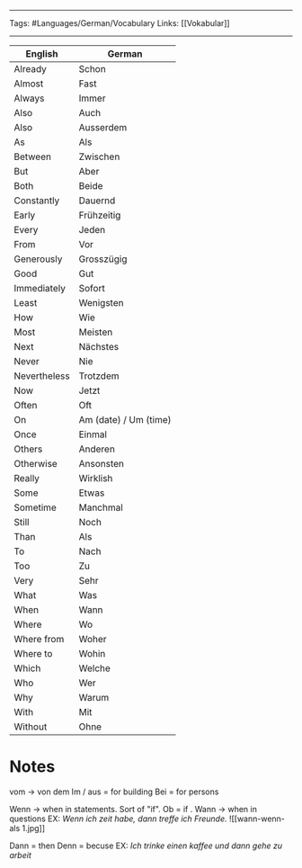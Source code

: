 ___
Tags: #Languages/German/Vocabulary 
Links: [[Vokabular]]
___
English | German
------------ | ------------
Already | Schon
Almost | Fast
Always | Immer
Also | Auch
Also | Ausserdem
As | Als
Between | Zwischen
But | Aber
Both | Beide
Constantly | Dauernd
Early | Frühzeitig
Every | Jeden
From | Vor
Generously | Grosszügig
Good | Gut
Immediately | Sofort
Least | Wenigsten
How | Wie
Most | Meisten 
Next | Nächstes
Never | Nie
Nevertheless | Trotzdem
Now | Jetzt
Often | Oft
On | Am (date) / Um (time)
Once | Einmal
Others | Anderen
Otherwise | Ansonsten
Really | Wirklish
Some | Etwas
Sometime | Manchmal
Still | Noch
Than | Als
To | Nach
Too | Zu
Very | Sehr
What | Was
When | Wann
Where | Wo
Where from | Woher
Where to | Wohin
Which | Welche
Who | Wer
Why | Warum
With | Mit
Without | Ohne


# Notes
vom -> von dem
Im / aus = for building
Bei = for persons

Wenn -> when in statements. Sort of "if". Ob = if .
Wann -> when in questions
EX: *Wenn ich zeit habe, dann treffe ich Freunde.*
![[wann-wenn-als 1.jpg]]

Dann = then
Denn = becuse
EX: *Ich trinke einen kaffee und dann gehe zu arbeit*
